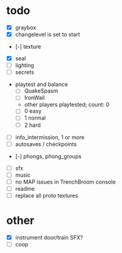# todo

- [x] graybox
- [x] changelevel is set to start
- [-] texture
- [x] seal
- [ ] lighting
- [ ] secrets
- playtest and balance
  - [ ] QuakeSpasm
  - [ ] IronWail
  - other players playtested; count: 0
  - [ ] 0 easy
  - [ ] 1 normal
  - [ ] 2 hard
- [ ] info_intermission, 1 or more
- [ ] autosaves / checkpoints
- [-] phongs, phong_groups
- [ ] sfx
- [ ] music
- [ ] no MAP issues in TrenchBroom console
- [ ] readme
- [ ] replace all proto textures

# other

- [x] instrument door/train SFX?
- [ ] coop
